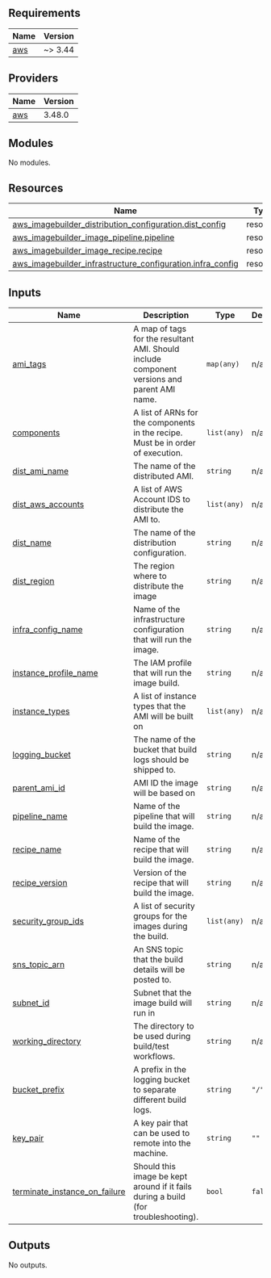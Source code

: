 ## Requirements

| Name | Version |
|------|---------|
| <a name="requirement_aws"></a> [aws](#requirement\_aws) | ~> 3.44 |

## Providers

| Name | Version |
|------|---------|
| <a name="provider_aws"></a> [aws](#provider\_aws) | 3.48.0 |

## Modules

No modules.

## Resources

| Name | Type |
|------|------|
| [aws_imagebuilder_distribution_configuration.dist_config](https://registry.terraform.io/providers/hashicorp/aws/latest/docs/resources/imagebuilder_distribution_configuration) | resource |
| [aws_imagebuilder_image_pipeline.pipeline](https://registry.terraform.io/providers/hashicorp/aws/latest/docs/resources/imagebuilder_image_pipeline) | resource |
| [aws_imagebuilder_image_recipe.recipe](https://registry.terraform.io/providers/hashicorp/aws/latest/docs/resources/imagebuilder_image_recipe) | resource |
| [aws_imagebuilder_infrastructure_configuration.infra_config](https://registry.terraform.io/providers/hashicorp/aws/latest/docs/resources/imagebuilder_infrastructure_configuration) | resource |

## Inputs

| Name | Description | Type | Default | Required |
|------|-------------|------|---------|:--------:|
| <a name="input_ami_tags"></a> [ami\_tags](#input\_ami\_tags) | A map of tags for the resultant AMI. Should include component versions and parent AMI name. | `map(any)` | n/a | yes |
| <a name="input_components"></a> [components](#input\_components) | A list of ARNs for the components in the recipe. Must be in order of execution. | `list(any)` | n/a | yes |
| <a name="input_dist_ami_name"></a> [dist\_ami\_name](#input\_dist\_ami\_name) | The name of the distributed AMI. | `string` | n/a | yes |
| <a name="input_dist_aws_accounts"></a> [dist\_aws\_accounts](#input\_dist\_aws\_accounts) | A list of AWS Account IDS to distribute the AMI to. | `list(any)` | n/a | yes |
| <a name="input_dist_name"></a> [dist\_name](#input\_dist\_name) | The name of the distribution configuration. | `string` | n/a | yes |
| <a name="input_dist_region"></a> [dist\_region](#input\_dist\_region) | The region where to distribute the image | `string` | n/a | yes |
| <a name="input_infra_config_name"></a> [infra\_config\_name](#input\_infra\_config\_name) | Name of the infrastructure configuration that will run the image. | `string` | n/a | yes |
| <a name="input_instance_profile_name"></a> [instance\_profile\_name](#input\_instance\_profile\_name) | The IAM profile that will run the image build. | `string` | n/a | yes |
| <a name="input_instance_types"></a> [instance\_types](#input\_instance\_types) | A list of instance types that the AMI will be built on | `list(any)` | n/a | yes |
| <a name="input_logging_bucket"></a> [logging\_bucket](#input\_logging\_bucket) | The name of the bucket that build logs should be shipped to. | `string` | n/a | yes |
| <a name="input_parent_ami_id"></a> [parent\_ami\_id](#input\_parent\_ami\_id) | AMI ID the image will be based on | `string` | n/a | yes |
| <a name="input_pipeline_name"></a> [pipeline\_name](#input\_pipeline\_name) | Name of the pipeline that will build the image. | `string` | n/a | yes |
| <a name="input_recipe_name"></a> [recipe\_name](#input\_recipe\_name) | Name of the recipe that will build the image. | `string` | n/a | yes |
| <a name="input_recipe_version"></a> [recipe\_version](#input\_recipe\_version) | Version of the recipe that will build the image. | `string` | n/a | yes |
| <a name="input_security_group_ids"></a> [security\_group\_ids](#input\_security\_group\_ids) | A list of security groups for the images during the build. | `list(any)` | n/a | yes |
| <a name="input_sns_topic_arn"></a> [sns\_topic\_arn](#input\_sns\_topic\_arn) | An SNS topic that the build details will be posted to. | `string` | n/a | yes |
| <a name="input_subnet_id"></a> [subnet\_id](#input\_subnet\_id) | Subnet that the image build will run in | `string` | n/a | yes |
| <a name="input_working_directory"></a> [working\_directory](#input\_working\_directory) | The directory to be used during build/test workflows. | `string` | n/a | yes |
| <a name="input_bucket_prefix"></a> [bucket\_prefix](#input\_bucket\_prefix) | A prefix in the logging bucket to separate different build logs. | `string` | `"/"` | no |
| <a name="input_key_pair"></a> [key\_pair](#input\_key\_pair) | A key pair that can be used to remote into the machine. | `string` | `""` | no |
| <a name="input_terminate_instance_on_failure"></a> [terminate\_instance\_on\_failure](#input\_terminate\_instance\_on\_failure) | Should this image be kept around if it fails during a build (for troubleshooting). | `bool` | `false` | no |

## Outputs

No outputs.
